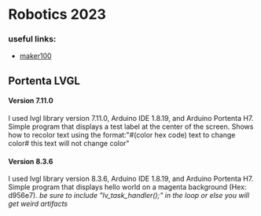 # Robotics 2023
### useful links: 
* [maker100](https://github.com/hpssjellis/maker100)

## Portenta LVGL
#### Version 7.11.0
I used lvgl library version 7.11.0, Arduino IDE 1.8.19, and Arduino Portenta H7. Simple program that displays a test label at the center of the screen. Shows how to recolor text using the format:"#(color hex code) text to change color# this text will not change color"

#### Version 8.3.6
I used lvgl library version 8.3.6, Arduino IDE 1.8.19, and Arduino Portenta H7. Simple program that displays hello world on a magenta background (Hex: d956e7).
*be sure to include "lv_task_handler();" in the loop or else you will get weird artifacts*
